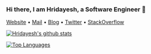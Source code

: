 ### Hi there, I am Hridayesh, a Software Engineer 👋
 [Website](https://hridayeshsharma.com/) •
 [Mail](mailto:dev.hridayesh@gmail.com) •
 [Blog](https://dev.to/vyasriday) •
 [Twitter](https://twitter.com/vyasriday) •
 [StackOverflow](https://stackoverflow.com/users/6235787/vyasriday?tab=profile) 


[![Hridayesh's github stats](https://github-readme-stats.vercel.app/api?username=vyasriday&count_private=true&show_icons=true&bg_color=#000&theme=cobalt)](https://github.com/anuraghazra/github-readme-stats)

[![Top Languages](https://github-readme-stats.vercel.app/api/top-langs/?username=vyasriday)](https://github.com/anuraghazra/github-readme-stats)
